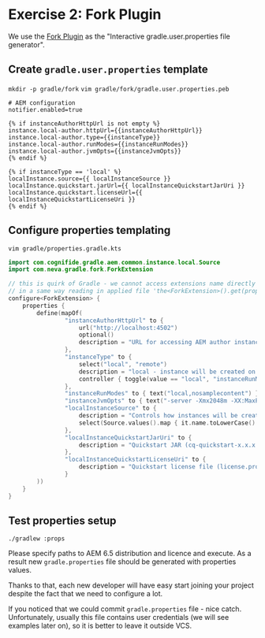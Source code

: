 # Exercise 2: Fork Plugin

We use the [Fork Plugin](https://github.com/neva-dev/gradle-fork-plugin) as the "Interactive gradle.user.properties file generator". 

## Create `gradle.user.properties` template

`mkdir -p gradle/fork`
`vim gradle/fork/gradle.user.properties.peb`

```properties
# AEM configuration
notifier.enabled=true

{% if instanceAuthorHttpUrl is not empty %}
instance.local-author.httpUrl={{instanceAuthorHttpUrl}}
instance.local-author.type={{instanceType}}
instance.local-author.runModes={{instanceRunModes}}
instance.local-author.jvmOpts={{instanceJvmOpts}}
{% endif %}

{% if instanceType == 'local' %}
localInstance.source={{ localInstanceSource }}
localInstance.quickstart.jarUrl={{ localInstanceQuickstartJarUri }}
localInstance.quickstart.licenseUrl={{ localInstanceQuickstartLicenseUri }}
{% endif %}
```

## Configure properties templating

`vim gradle/properties.gradle.kts`

```kotlin
import com.cognifide.gradle.aem.common.instance.local.Source
import com.neva.gradle.fork.ForkExtension

// this is quirk of Gradle - we cannot access extensions name directly in a applied file
// in a same way reading in applied file 'the<ForkExtension>().get(propertyName)'
configure<ForkExtension> {
    properties {
        define(mapOf(
                "instanceAuthorHttpUrl" to {
                    url("http://localhost:4502")
                    optional()
                    description = "URL for accessing AEM author instance"
                },
                "instanceType" to {
                    select("local", "remote")
                    description = "local - instance will be created on local file system\nremote - connecting to remote instance only"
                    controller { toggle(value == "local", "instanceRunModes", "instanceJvmOpts", "localInstance*") }
                },
                "instanceRunModes" to { text("local,nosamplecontent") },
                "instanceJvmOpts" to { text("-server -Xmx2048m -XX:MaxPermSize=512M -Djava.awt.headless=true") },
                "localInstanceSource" to {
                    description = "Controls how instances will be created (from scratch, backup or automatically determined)"
                    select(Source.values().map { it.name.toLowerCase() }, Source.AUTO.name.toLowerCase())
                },
                "localInstanceQuickstartJarUri" to {
                    description = "Quickstart JAR (cq-quickstart-x.x.x.jar)"
                },
                "localInstanceQuickstartLicenseUri" to {
                    description = "Quickstart license file (license.properties)"
                }
        ))
    }
}
```

## Test properties setup

`./gradlew :props`

Please specify paths to AEM 6.5 distribution and licence and execute. As a result new `gradle.properties` file should be generated with properties values.

Thanks to that, each new developer will have easy start joining your project despite the fact that we need to configure a lot.

If you noticed that we could commit `gradle.properties` file - nice catch. Unfortunately, usually this file contains user credentials (we will see examples later on), so it is better to leave it outside VCS.
